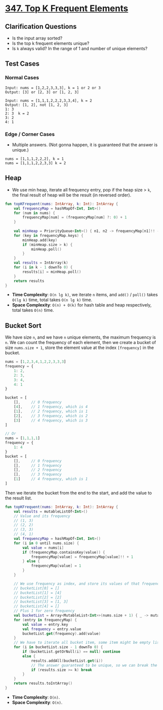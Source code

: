 # [347. Top K Frequent Elements](https://leetcode.com/problems/top-k-frequent-elements/)

## Clarification Questions
* Is the input array sorted?
* Is the top k frequent elements unique?
* Is `k` always valid? In the range of 1 and number of unique elements?
 
## Test Cases
### Normal Cases
```
Input: nums = [1,2,2,3,3,3], k = 1 or 2 or 3
Output: [3] or [2, 3] or [1, 2, 3]

Input: nums = [1,1,1,2,2,2,3,3,4], k = 2
Output: [1, 2], not [1, 2, 3]
1: 3
2: 3  k = 2
3: 2
4: 1
```
### Edge / Corner Cases
* Multiple answers. (Not gonna happen, it is guaranteed that the answer is unique.)
```
nums = [1,1,1,2,2,2], k = 1
nums = [1,1,1,2,2,3,3] k = 2
```

## Heap
* We use min heap, iterate all frequency entry, pop if the heap size > `k`, the final result of heap will be the result (in reversed order).

```kotlin
fun topKFrequent(nums: IntArray, k: Int): IntArray {
    val frequencyMap = hashMapOf<Int, Int>()
    for (num in nums) {
        frequencyMap[num] = (frequencyMap[num] ?: 0) + 1
    }
    
    val minHeap = PriorityQueue<Int>() { n1, n2 -> frequencyMap[n1]!! - frequencyMap[n2]!! }
    for (key in frequencyMap.keys) {
        minHeap.add(key)
        if (minHeap.size > k) {
            minHeap.poll()
        }
    }
    val results = IntArray(k)
    for (i in k - 1 downTo 0) {
        results[i] = minHeap.poll()
    }
    return results
}
```

* **Time Complexity**: `O(n lg k)`, we iterate `n` items, and `add()` / `poll()` takes `O(lg k)` time, total takes `O(n lg k)` time.
* **Space Complexity**: `O(n) + O(k)` for hash table and heap respectively, total takes `O(n)` time.

## Bucket Sort
We have size `n`, and we have `n` unique elements, the maximum frequency is `n`. We can count the frequency of each element, then we create a bucket of size `nums.size + 1`, store the element value at the index `[frequency]` in the bucket. 

```js
nums = [1,2,3,4,1,2,2,3,3,3]
frequency = {
    1: 2,
    2: 3,
    3: 4,
    4: 1
}

bucket = [
    [],     // 0 frequency
    [4],    // 1 frequency, which is 4
    [1],    // 2 frequency, which is 1
    [2],    // 3 frequency, which is 2
    [3]     // 4 frequency, which is 3
]

// Or
nums = [1,1,1,1]
frequency = {
    1: 4
}
bucket = [
    [],     // 0 frequency
    [],     // 1 frequency
    [],     // 2 frequency
    [],     // 3 frequency
    [1]     // 4 frequency, which is 1
]
```

Then we iterate the bucket from the end to the start, and add the value to the result list.

```kotlin
fun topKFrequent(nums: IntArray, k: Int): IntArray {
    val results = mutableListOf<Int>()
    // Value and its frequency
    // (1, 3)
    // (2, 2)
    // (3, 3)
    // (4, 1)
    val frequencyMap = hashMapOf<Int, Int>()
    for (i in 0 until nums.size) {
        val value = nums[i]
        if (frequencyMap.containsKey(value)) {
            frequencyMap[value] = frequencyMap[value]!! + 1
        } else {
            frequencyMap[value] = 1
        }
    }

    // We use frequency as index, and store its values of that frequency
    // bucketList[0] = []
    // bucketList[1] = [4]
    // bucketList[2] = [2]
    // bucketList[3] = [1, 3]
    // bucketList[4] = []
    // Plus 1 for zero frequency
    val bucketList = Array<MutableList<Int>>(nums.size + 1) { _ -> mutableListOf() }
    for (entry in frequencyMap) {
        val value = entry.key
        val frequency = entry.value
        bucketList.get(frequency).add(value)
    }
    // We have to iterate all bucket item, some item might be empty list.
    for (i in bucketList.size - 1 downTo 0) {
        if (bucketList.getOrNull(i) == null) continue
        else {
            results.addAll(bucketList.get(i))
            // The answer guaranteed to be unique, so we can break the loop when we have enough k elements.
            if (results.size >= k) break
        }
    }
    return results.toIntArray()
}
```

* **Time Complexity**: `O(n)`.
* **Space Complexity**: `O(n)`.